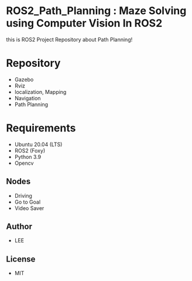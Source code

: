 # ROS2_Path_Planning : Maze Solving using Computer Vision In ROS2
this is ROS2 Project Repository about Path Planning!

# Repository
 - Gazebo
 - Rviz
 - localization, Mapping
 - Navigation
 - Path Planning

# Requirements
 - Ubuntu 20.04 (LTS)
 - ROS2 (Foxy)
 - Python 3.9
 - Opencv

## Nodes
 - Driving
 - Go to Goal
 - Video Saver

## Author
 - LEE

## License
 - MIT

